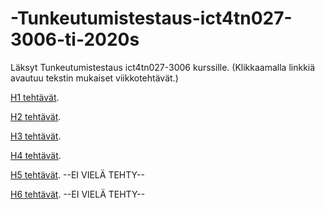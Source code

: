 # -Tunkeutumistestaus-ict4tn027-3006-ti-2020s
Läksyt Tunkeutumistestaus ict4tn027-3006 kurssille. (Klikkaamalla linkkiä avautuu tekstin mukaiset viikkotehtävät.)

[H1 tehtävät](https://github.com/samuli-salonen/-Tunkeutumistestaus-ict4tn027-3006-ti-2020s/blob/main/h1.md).

[H2 tehtävät](https://github.com/samuli-salonen/-Tunkeutumistestaus-ict4tn027-3006-ti-2020s/blob/main/h2.md).

[H3 tehtävät](https://github.com/samuli-salonen/-Tunkeutumistestaus-ict4tn027-3006-ti-2020s/blob/main/h3.md).

[H4 tehtävät](https://github.com/samuli-salonen/-Tunkeutumistestaus-ict4tn027-3006-ti-2020s/blob/main/h4.md).

[H5 tehtävät](https://github.com/samuli-salonen/-Tunkeutumistestaus-ict4tn027-3006-ti-2020s/blob/main/h5.md). --EI VIELÄ TEHTY--

[H6 tehtävät](https://github.com/samuli-salonen/-Tunkeutumistestaus-ict4tn027-3006-ti-2020s/blob/main/h6.md). --EI VIELÄ TEHTY--

